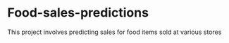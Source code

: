 # Food-sales-predictions
This project involves predicting sales for food items sold at various stores
